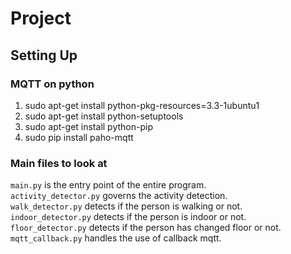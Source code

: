 # Project
## Setting Up
### MQTT on python
1) sudo apt-get install python-pkg-resources=3.3-1ubuntu1 <br>
2) sudo apt-get install python-setuptools <br>
3) sudo apt-get install python-pip <br>
4) sudo pip install paho-mqtt <br>

### Main files to look at
`main.py` is the entry point of the entire program. <br>
`activity_detector.py` governs the activity detection. <br>
`walk_detector.py` detects if the person is walking or not. <br>
`indoor_detector.py` detects if the person is indoor or not. <br>
`floor_detector.py` detects if the person has changed floor or not. <br>
`mqtt_callback.py` handles the use of callback mqtt. <br>